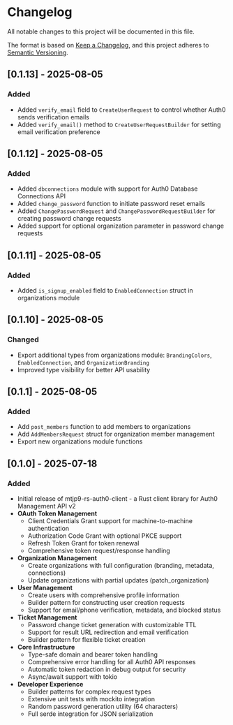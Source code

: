 # Changelog

All notable changes to this project will be documented in this file.

The format is based on [Keep a Changelog](https://keepachangelog.com/en/1.0.0/),
and this project adheres to [Semantic Versioning](https://semver.org/spec/v2.0.0.html).

## [0.1.13] - 2025-08-05

### Added

- Added `verify_email` field to `CreateUserRequest` to control whether Auth0 sends verification emails
- Added `verify_email()` method to `CreateUserRequestBuilder` for setting email verification preference

## [0.1.12] - 2025-08-05

### Added

- Added `dbconnections` module with support for Auth0 Database Connections API
- Added `change_password` function to initiate password reset emails
- Added `ChangePasswordRequest` and `ChangePasswordRequestBuilder` for creating password change requests
- Added support for optional organization parameter in password change requests

## [0.1.11] - 2025-08-05

### Added

- Added `is_signup_enabled` field to `EnabledConnection` struct in organizations module

## [0.1.10] - 2025-08-05

### Changed

- Export additional types from organizations module: `BrandingColors`, `EnabledConnection`, and `OrganizationBranding`
- Improved type visibility for better API usability

## [0.1.1] - 2025-08-05

### Added

- Add `post_members` function to add members to organizations
- Add `AddMembersRequest` struct for organization member management
- Export new organizations module functions

## [0.1.0] - 2025-07-18

### Added

- Initial release of mtjp9-rs-auth0-client - a Rust client library for Auth0 Management API v2
- **OAuth Token Management**
  - Client Credentials Grant support for machine-to-machine authentication
  - Authorization Code Grant with optional PKCE support
  - Refresh Token Grant for token renewal
  - Comprehensive token request/response handling
- **Organization Management**
  - Create organizations with full configuration (branding, metadata, connections)
  - Update organizations with partial updates (patch_organization)
- **User Management**
  - Create users with comprehensive profile information
  - Builder pattern for constructing user creation requests
  - Support for email/phone verification, metadata, and blocked status
- **Ticket Management**
  - Password change ticket generation with customizable TTL
  - Support for result URL redirection and email verification
  - Builder pattern for flexible ticket creation
- **Core Infrastructure**
  - Type-safe domain and bearer token handling
  - Comprehensive error handling for all Auth0 API responses
  - Automatic token redaction in debug output for security
  - Async/await support with tokio
- **Developer Experience**
  - Builder patterns for complex request types
  - Extensive unit tests with mockito integration
  - Random password generation utility (64 characters)
  - Full serde integration for JSON serialization
